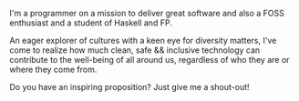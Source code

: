 I'm a programmer on a mission to deliver great software and also a FOSS enthusiast and a student of Haskell and FP.

An eager explorer of cultures with a keen eye for diversity matters, I've come to realize how much clean, safe && inclusive technology can contribute to the well-being of all around us, regardless of who they are or where they come from.

Do you have an inspiring proposition? Just give me a shout-out!
